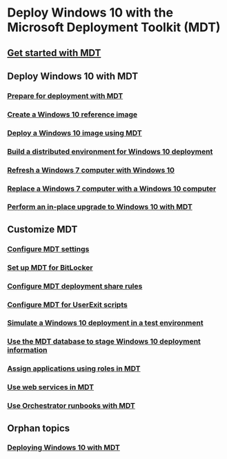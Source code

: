# Deploy Windows 10 with the Microsoft Deployment Toolkit (MDT)
## [Get started with MDT](get-started-with-the-microsoft-deployment-toolkit.md)

## Deploy Windows 10 with MDT
### [Prepare for deployment with MDT](prepare-for-windows-deployment-with-mdt.md)
### [Create a Windows 10 reference image](create-a-windows-10-reference-image.md)
### [Deploy a Windows 10 image using MDT](deploy-a-windows-10-image-using-mdt.md)
### [Build a distributed environment for Windows 10 deployment](build-a-distributed-environment-for-windows-10-deployment.md)
### [Refresh a Windows 7 computer with Windows 10](refresh-a-windows-7-computer-with-windows-10.md)
### [Replace a Windows 7 computer with a Windows 10 computer](replace-a-windows-7-computer-with-a-windows-10-computer.md)
### [Perform an in-place upgrade to Windows 10 with MDT](upgrade-to-windows-10-with-the-microsoft-deployment-toolkit.md)

## Customize MDT
### [Configure MDT settings](configure-mdt-settings.md)
### [Set up MDT for BitLocker](set-up-mdt-for-bitlocker.md)
### [Configure MDT deployment share rules](configure-mdt-deployment-share-rules.md)
### [Configure MDT for UserExit scripts](configure-mdt-for-userexit-scripts.md)
### [Simulate a Windows 10 deployment in a test environment](simulate-a-windows-10-deployment-in-a-test-environment.md)
### [Use the MDT database to stage Windows 10 deployment information](use-the-mdt-database-to-stage-windows-10-deployment-information.md)
### [Assign applications using roles in MDT](assign-applications-using-roles-in-mdt.md)
### [Use web services in MDT](use-web-services-in-mdt.md)
### [Use Orchestrator runbooks with MDT](use-orchestrator-runbooks-with-mdt.md)

## Orphan topics
### [Deploying Windows 10 with MDT](deploy-windows-10-with-the-microsoft-deployment-toolkit.md)
